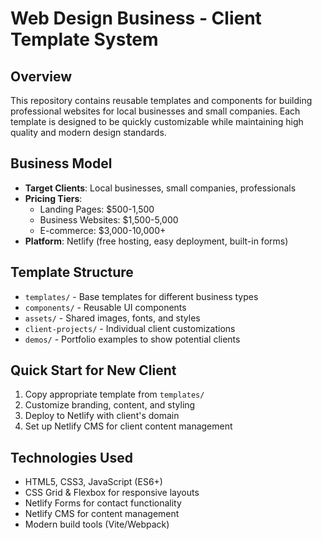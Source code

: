 # Web Design Business - Client Template System

## Overview
This repository contains reusable templates and components for building professional websites for local businesses and small companies. Each template is designed to be quickly customizable while maintaining high quality and modern design standards.

## Business Model
- **Target Clients**: Local businesses, small companies, professionals
- **Pricing Tiers**: 
  - Landing Pages: $500-1,500
  - Business Websites: $1,500-5,000
  - E-commerce: $3,000-10,000+
- **Platform**: Netlify (free hosting, easy deployment, built-in forms)

## Template Structure
- `templates/` - Base templates for different business types
- `components/` - Reusable UI components
- `assets/` - Shared images, fonts, and styles
- `client-projects/` - Individual client customizations
- `demos/` - Portfolio examples to show potential clients

## Quick Start for New Client
1. Copy appropriate template from `templates/`
2. Customize branding, content, and styling
3. Deploy to Netlify with client's domain
4. Set up Netlify CMS for client content management

## Technologies Used
- HTML5, CSS3, JavaScript (ES6+)
- CSS Grid & Flexbox for responsive layouts
- Netlify Forms for contact functionality
- Netlify CMS for content management
- Modern build tools (Vite/Webpack)